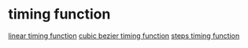 # timing function

[linear timing function](./2025-08-07_linear-timing-function.md)
[cubic bezier timing function](./2025-08-07_cubic-bezier-timing-function.md)
[steps timing function](./2025-08-08_steps-timing-function.md)

